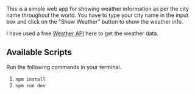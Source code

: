 This is a simple web app for showing weather information as per the city name throughout the world. You have to type your city name in the input box and click on the "Show Weather" button to show the weather info.

I have used a free [Weather API](https://openweathermap.org/api) here to get the weather data.

## Available Scripts

Run the following commands in your terminal.

1. `npm install`
2. `npm run dev`

